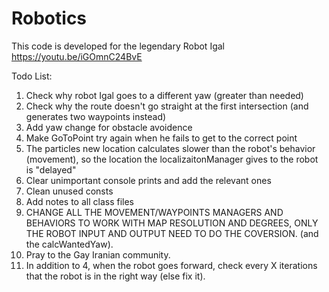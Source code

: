 # Robotics
This code is developed for the legendary Robot Igal
https://youtu.be/iGOmnC24BvE

Todo List:
  1. Check why robot Igal goes to a different yaw (greater than needed)
  2. Check why the route doesn't go straight at the first intersection (and generates two waypoints instead)
  3. Add yaw change for obstacle avoidence
  4. Make GoToPoint try again when he fails to get to the correct point
  5. The particles new location calculates slower than the robot's behavior (movement), so the location the localizaitonManager gives to the robot is "delayed"
  6. Clear unimportant console prints and add the relevant ones
  7. Clean unused consts
  8. Add notes to all class files
  9. CHANGE ALL THE MOVEMENT/WAYPOINTS MANAGERS AND BEHAVIORS TO WORK WITH MAP RESOLUTION AND DEGREES, ONLY THE ROBOT INPUT AND OUTPUT NEED TO DO THE COVERSION. (and the calcWantedYaw).
  10. Pray to the Gay Iranian community.
  11. In addition to 4, when the robot goes forward, check every X iterations that the robot is in the right way (else fix it).
